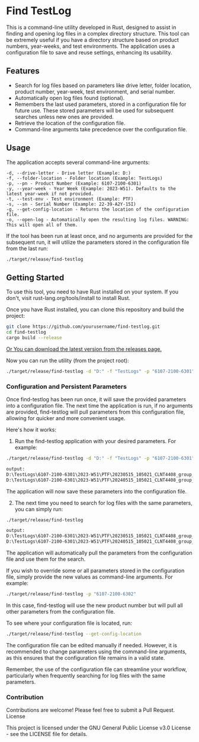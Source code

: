 # Find TestLog

This is a command-line utility developed in Rust, designed to assist in finding and opening log files in a complex directory structure. This tool can be extremely useful if you have a directory structure based on product numbers, year-weeks, and test environments. The application uses a configuration file to save and reuse settings, enhancing its usability.

## Features
- Search for log files based on parameters like drive letter, folder location, product number,  year-week, test environment, and serial number.
- Automatically open log files found (optional).
- Remembers the last used parameters, stored in a configuration file for future use. These stored parameters will be used for subsequent searches unless new ones are provided.
- Retrieve the location of the configuration file.
- Command-line arguments take precedence over the configuration file.

## Usage

The application accepts several command-line arguments:

    -d, --drive-letter - Drive letter (Example: D:)
    -f, --folder-location - Folder location (Example: TestLogs)
    -p, --pn - Product Number (Example: 6107-2100-6301)
    -y, --year-week - Year Week (Example: 2023-W51). Defaults to the latest year-week if not provided.
    -t, --test-env - Test environment (Example: PTF)
    -s, --sn - Serial Number (Example: 22-39-A2Y-15I)
    -g, --get-config-location - Returns the location of the configuration file.
    -o, --open-log - Automatically open the resulting log files. WARNING: This will open all of them.

If the tool has been run at least once, and no arguments are provided for the subsequent run, it will utilize the parameters stored in the configuration file from the last run:

```bash
./target/release/find-testlog
```

## Getting Started

To use this tool, you need to have Rust installed on your system. If you don't, visit rust-lang.org/tools/install to install Rust.

Once you have Rust installed, you can clone this repository and build the project:
```bash
git clone https://github.com/yourusername/find-testlog.git
cd find-testlog
cargo build --release
```

[Or You can download the latest version from the releases page.](https://github.com/Flixis/find_testlog/releases)


Now you can run the utility (from the project root):

```bash
./target/release/find-testlog -d "D:" -f "TestLogs" -p "6107-2100-6301" -y "2023-W51" -t "PTF" -s "22-39-A2Y-15I"
```


### Configuration and Persistent Parameters

Once find-testlog has been run once, it will save the provided parameters into a configuration file. The next time the application is run, if no arguments are provided, find-testlog will pull parameters from this configuration file, allowing for quicker and more convenient usage.

Here's how it works:

1. Run the find-testlog application with your desired parameters. For example:
```bash
./target/release/find-testlog -d "D:" -f "TestLogs" -p "6107-2100-6301" -y "2023-W51" -t "PTF" -s "22-39-A2Y-15I"

output:
D:\TestLogs\6107-2100-6301\2023-W51\PTF\20230515_105021_CLNT4408_group_0_22-39-A2Y-15I.log
D:\TestLogs\6107-2100-6301\2023-W51\PTF\20240515_105021_CLNT4408_group_0_22-39-A2Y-15I.log
```
The application will now save these parameters into the configuration file.

2. The next time you need to search for log files with the same parameters, you can simply run:

```bash
./target/release/find-testlog

output:
D:\TestLogs\6107-2100-6301\2023-W51\PTF\20230515_105021_CLNT4408_group_0_22-39-A2Y-15I.log
D:\TestLogs\6107-2100-6301\2023-W51\PTF\20240515_105021_CLNT4408_group_0_22-39-A2Y-15I.log
```    
The application will automatically pull the parameters from the configuration file and use them for the search.

If you wish to override some or all parameters stored in the configuration file, simply provide the new values as command-line arguments. For example:

```bash
./target/release/find-testlog -p "6107-2100-6302"
```
In this case, find-testlog will use the new product number but will pull all other parameters from the configuration file.

To see where your configuration file is located, run:

```bash
./target/release/find-testlog --get-config-location
```

The configuration file can be edited manually if needed. However, it is recommended to change parameters using the command-line arguments, as this ensures that the configuration file remains in a valid state.

Remember, the use of the configuration file can streamline your workflow, particularly when frequently searching for log files with the same parameters.

### Contribution

Contributions are welcome! Please feel free to submit a Pull Request.
License

This project is licensed under the GNU General Public License v3.0 License - see the LICENSE file for details.
